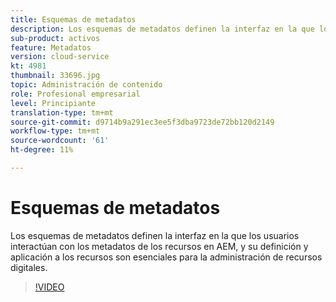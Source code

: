 ```yaml
---
title: Esquemas de metadatos
description: Los esquemas de metadatos definen la interfaz en la que los usuarios interactúan con los metadatos de los recursos en AEM, y su definición y aplicación a los recursos son esenciales para la administración de recursos digitales.
sub-product: activos
feature: Metadatos
version: cloud-service
kt: 4981
thumbnail: 33696.jpg
topic: Administración de contenido
role: Profesional empresarial
level: Principiante
translation-type: tm+mt
source-git-commit: d9714b9a291ec3ee5f3dba9723de72bb120d2149
workflow-type: tm+mt
source-wordcount: '61'
ht-degree: 11%

---
```



# Esquemas de metadatos

Los esquemas de metadatos definen la interfaz en la que los usuarios interactúan con los metadatos de los recursos en AEM, y su definición y aplicación a los recursos son esenciales para la administración de recursos digitales.

>[!VIDEO](https://video.tv.adobe.com/v/33696/?quality=12&learn=on&hidetitle=true)

